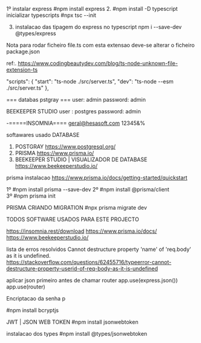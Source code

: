 1º instalar express 
#npm install express 
2. #npm install -D typescript
inicializar typescripts 
#npx tsc --init

 3. instalacao das tipagem do express no typescript
npm i --save-dev @types/express


Nota para rodar ficheiro file.ts com esta extensao deve-se alterar o ficheiro 
package.json 

ref:. https://www.codingbeautydev.com/blog/ts-node-unknown-file-extension-ts

"scripts": {
    "start": "ts-node ./src/server.ts",
    "dev": "ts-node --esm  ./src/server.ts"
  },


  === databas pstgray ===
  user: admin
  password: admin

  BEEKEEPER STUDIO
  user : postgres
  password: admin


  -=====INSOMNIA====
   geral@hesasoft.com
   12345&%




  softawares usado DATABASE 

  1. POSTGRAY  https://www.postgresql.org/
  2. PRISMA https://www.prisma.io/  
  3. BEEKEEPER STUDIO | VISUALIZADOR DE DATABASE  https://www.beekeeperstudio.io/

  prisma instalacao 
  https://www.prisma.io/docs/getting-started/quickstart

  1º #npm install prisma --save-dev
  2º #npm install @prisma/client  
  3º #npm prisma init 

  PRISMA CRIANDO MIGRATION 
  #npx prisma migrate dev 


  TODOS SOFTWARE USADOS PARA ESTE PROJECTO

  https://insomnia.rest/download
  https://www.prisma.io/docs/
  https://www.beekeeperstudio.io/



  lista de erros resolvidos 
  Cannot destructure property 'name' of 'req.body' as it is undefined.
  https://stackoverflow.com/questions/62455716/typeerror-cannot-destructure-property-userid-of-req-body-as-it-is-undefined

  aplicar json primeiro antes de chamar router 
  app.use(express.json())
  app.use(router)


Encriptacao da senha p

#npm install bcryptjs

JWT | JSON WEB TOKEN 
#npm install jsonwebtoken

instalacao dos types 
#npm install @types/jsonwebtoken



